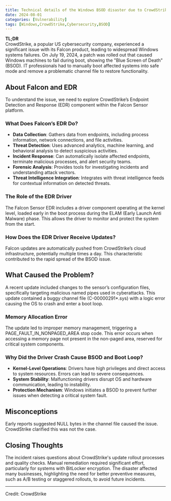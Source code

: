 ```yaml
---
title: Technical details of the Windows BSOD disaster due to CrowdStrike
date: 2024-08-01
categories: [Vulnerability]
tags: [Windows,CrowdStrike,Cybersecurity,BSOD]
---
```




**TL;DR**  
CrowdStrike, a popular US cybersecurity company, experienced a significant issue with its Falcon product, leading to widespread Windows systems failures. On July 19, 2024, a patch was rolled out that caused Windows machines to fail during boot, showing the "Blue Screen of Death" (BSOD). IT professionals had to manually boot affected systems into safe mode and remove a problematic channel file to restore functionality.

## About Falcon and EDR

To understand the issue, we need to explore CrowdStrike’s Endpoint Detection and Response (EDR) component within the Falcon Sensor platform.

### What Does Falcon’s EDR Do?

- **Data Collection**: Gathers data from endpoints, including process information, network connections, and file activities.
- **Threat Detection**: Uses advanced analytics, machine learning, and behavioral analysis to detect suspicious activities.
- **Incident Response**: Can automatically isolate affected endpoints, terminate malicious processes, and alert security teams.
- **Forensic Analysis**: Provides tools for investigating incidents and understanding attack vectors.
- **Threat Intelligence Integration**: Integrates with threat intelligence feeds for contextual information on detected threats.

### The Role of the EDR Driver

The Falcon Sensor EDR includes a driver component operating at the kernel level, loaded early in the boot process during the ELAM (Early Launch Anti Malware) phase. This allows the driver to monitor and protect the system from the start.

### How Does the EDR Driver Receive Updates?

Falcon updates are automatically pushed from CrowdStrike’s cloud infrastructure, potentially multiple times a day. This characteristic contributed to the rapid spread of the BSOD issue.

## What Caused the Problem?

A recent update included changes to the sensor’s configuration files, specifically targeting malicious named pipes used in cyberattacks. This update contained a buggy channel file (C-00000291*.sys) with a logic error causing the OS to crash and enter a boot loop.

### Memory Allocation Error

The update led to improper memory management, triggering a PAGE_FAULT_IN_NONPAGED_AREA stop code. This error occurs when accessing a memory page not present in the non-paged area, reserved for critical system components.

### Why Did the Driver Crash Cause BSOD and Boot Loop?

- **Kernel-Level Operations**: Drivers have high privileges and direct access to system resources. Errors can lead to severe consequences.
- **System Stability**: Malfunctioning drivers disrupt OS and hardware communication, leading to instability.
- **Protection Mechanism**: Windows initiates a BSOD to prevent further issues when detecting a critical system fault.

## Misconceptions

Early reports suggested NULL bytes in the channel file caused the issue. CrowdStrike clarified this was not the case.

## Closing Thoughts

The incident raises questions about CrowdStrike's update rollout processes and quality checks. Manual remediation required significant effort, particularly for systems with BitLocker encryption. The disaster affected many businesses, highlighting the need for better preventive measures, such as A/B testing or staggered rollouts, to avoid future incidents.

---
Credit: CrowdStrike

